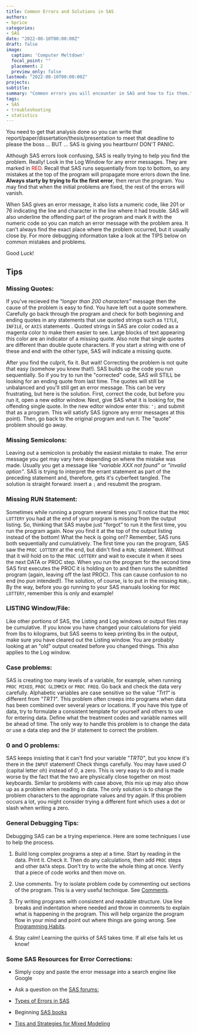 ```yaml
---
title: Common Errors and Solutions in SAS
authors:
- bprice
categories:
- SAS
date: "2022-08-10T00:00:00Z"
draft: false
image:
  caption: 'Computer Meltdown'
  focal_point: ""
  placement: 2
  preview_only: false
lastmod: "2022-08-10T00:00:00Z"
projects:
subtitle: 
summary: "Common errors you will encounter in SAS and how to fix them."
tags:
- SAS
- troubleshooting
- statistics
---
```


You need to get that analysis done so you can write that report/paper/dissertation/thesis/presentation to meet that deadline to please the boss ... BUT ... SAS is giving you heartburn! DON'T PANIC. 

Although SAS errors look confusing, SAS is really trying to help you find the problem. Really! Look in the Log Window for any error messages. They are marked in <span style="color:red">RED</span>. Recall that SAS runs sequentially from top to bottom, so any mistakes at the top of the program will propagate more errors down the line. **Always starty by trying to fix the first error**, then rerun the program. You may find that when the initial problems are fixed, the rest of the errors will vanish. 

When SAS gives an error message, it also lists a numeric code, like 201 or 76 indicating the line and character in the line where it had trouble. SAS will also underline the offending part of the program and mark it with the numeric code so you can match an error message with the problem area. It can't always find the exact place where the problem occurred, but it usually close by. For more debugging information take a look at the TIPS below on common mistakes and problems. 

Good Luck!

## Tips

### Missing Quotes:

If you've recieved the *"longer than 200 characters"* message then the cause of the problem is easy to find. You have left out a quote somewhere. Carefully go back through the program and check for both beginning and ending quotes in any statements that use quoted strings such as `TITLE`, `INFILE`, or `AXIS` statements . Quoted strings in SAS are color coded as a magenta color to make them easier to see. Large blocks of text appearing this color are an indicator of a missing quote. Also note that single quotes are different than double quote characters. If you start a string with one of these and end with the other type, SAS will indicate a missing quote.

After you find the culprit, fix it. But wait! Correcting the problem is not quite that easy (somehow you knew that!). SAS builds up the code you run sequentially. So if you try to run the "corrected" code, SAS will STILL be looking for an ending quote from last time. The quotes will still be unbalanced and you'll still get an error message. This can be very frustrating, but here is the solution. First, correct the code, but before you run it, open a new editor window. Next, give SAS what it is looking for, the offending single quote. In the new editor window enter this: `';` and submit that as a program. This will satisfy SAS (ignore any error messages at this point). Then, go back to the original program and run it. The "quote" problem should go away.

### Missing Semicolons:

Leaving out a semicolon is probably the easiest mistake to make. The error message you get may vary here depending on where the mistake was made. Usually you get a message like *"variable XXX not found"* or *"invalid option"*. SAS is trying to interpret the errant statement as part of the preceding statement and, therefore, gets it's cyberfeet tangled. The solution is straight forward: insert a `;` and resubmit the program.

### Missing RUN Statement:

Sometimes while running a program several times you'll notice that the `PROC LOTTERY` you had at the end of your program is missing from the output listing. So, thinking that SAS maybe just "forgot" to run it the first time, you run the program again. Now you find it at the top of the output listing instead of the bottom! What the heck is going on!? Remember, SAS runs both sequentially and cumulatively. The first time you ran the program, SAS saw the `PROC LOTTERY` at the end, but didn't find a `RUN;` statement. Without that it will hold on to the `PROC LOTTERY` and wait to execute it when it sees the next DATA or PROC step. When you run the program for the second time SAS first executes the PROC it is holding on to and then runs the submitted program (again, leaving off the last PROC). This can cause confusion to no end (no pun intended!). The solution, of course, is to put in the missing `RUN;`. By the way, before you go running to your SAS manuals looking for `PROC LOTTERY`, remember this is only and example!

### LISTING Window/File:

Like other portions of SAS, the Listing and Log windows or output files may be cumulative. If you know you have changed your calculations for yield from lbs to kilograms, but SAS seems to keep printing lbs in the output, make sure you have cleared out the Listing window. You are probably looking at an "old" output created before you changed things. This also applies to the Log window.

### Case problems:

SAS is creating too many levels of a variable, for example, when running `PROC MIXED`, `PROC GLIMMIX` or `PROC FREQ`. Go back and check the data very carefully. Alphabetic variables are case sensitive so the value *"Trt1"* is different from *"TRT1"*. This problem often creeps into programs when data has been combined over several years or locations. If you have this type of data, try to formulate a consistent template for yourself and others to use for entering data. Define what the treatment codes and variable names will be ahead of time. The only way to handle this problem is to change the data or use a data step and the `IF` statement to correct the problem.

### 0 and O problems:

SAS keeps insisting that it can't find your variable *"TRT0"*, but you know it's there in the `INPUT` statement! Check things carefully. You may have used *O* (capital letter oh) instead of *0*, a zero. This is very easy to do and is made worse by the fact that the two are physically close together on most keyboards. Similar to problems with case above, this mix up may also show up as a problem when reading in data. The only solution is to change the problem characters to the appropriate values and try again. If this problem occurs a lot, you might consider trying a different font which uses a dot or slash when writing a zero.

### General Debugging Tips:

Debugging SAS can be a trying experience. Here are some techniques I use to help the process.

1.  Build long complex programs a step at a time. Start by reading in the data. Print it. Check it. Then do any calculations, then add `PROC` steps and other `DATA` steps. Don't try to write the whole thing at once. Verify that a piece of code works and then move on.

2.  Use comments. Try to isolate problem code by commenting out sections of the program. This is a very useful technique. See [Comments](https://agstats.io/tutorials/sas-data-step.html#42_Commenting_and_Documentation).

3.  Try writing programs with consistent and readable structure. Use line breaks and indentation where needed and throw in comments to explain what is happening in the program. This will help organize the program flow in your mind and point out where things are going wrong. See [Programming Habits](https://agstats.io/tutorials/sas-data-step.html#4_Programming_Habits).

4.  Stay calm! Learning the quirks of SAS takes time. If all else fails let us know!

### Some SAS Resources for Error Corrections:

-   Simply copy and paste the error message into a search engine like Google

-   Ask a question on the [SAS forums:](https://communities.sas.com/)

-   [Types of Errors in SAS](https://documentation.sas.com/doc/en/pgmsascdc/9.4_3.5/lrcon/n1g8q3l1j2z1hjn1gj1hln0ci5gn.htm)

-   Beginning [SAS books](https://blogs.sas.com/content/sgf/2021/09/13/top-books-for-sas-programmers/)

-   [Tips and Strategies for Mixed Modeling](http://support.sas.com/resources/papers/proceedings12/332-2012.pdf)
